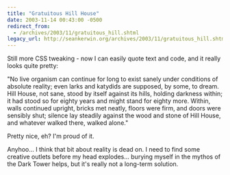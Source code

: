```yaml
---
title: "Gratuitous Hill House"
date: 2003-11-14 00:43:00 -0500
redirect_from:
  - /archives/2003/11/gratuitous_hill.shtml
legacy_url: http://seankerwin.org/archives/2003/11/gratuitous_hill.shtml
---
```

<p>Still more CSS tweaking - now I can easily quote text and code, and it really looks quite pretty:</p><div class="quote">"No live organism can continue for long to exist sanely under conditions of absolute reality; even larks and katydids are supposed, by some, to dream. Hill House, not sane, stood by itself against its hills, holding darkness within; it had stood so for eighty years and might stand for eighty more. Within, walls continued upright, bricks met neatly, floors were firm, and doors were sensibly shut; silence lay steadily against the wood and stone of Hill House, and whatever walked there, walked alone."</div><p>Pretty nice, eh?  I'm proud of it.</p><p>Anyhoo... I think that bit about reality is dead on.  I need to find some creative outlets before my head explodes... burying myself in the mythos of the Dark Tower helps, but it's really not a long-term solution.</p>
